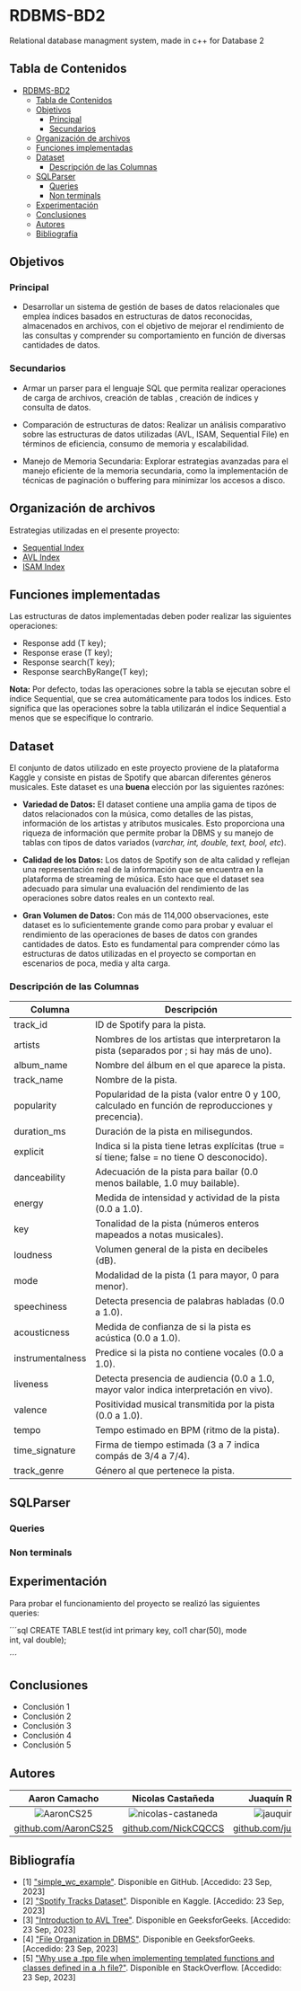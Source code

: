# RDBMS-BD2

Relational database managment system, made in c++ for Database 2

## Tabla de Contenidos

- [RDBMS-BD2](#rdbms-bd2)
  - [Tabla de Contenidos](#tabla-de-contenidos)
  - [Objetivos](#objetivos)
    - [Principal](#principal)
    - [Secundarios](#secundarios)
  - [Organización de archivos](#organización-de-archivos)
  - [Funciones implementadas](#funciones-implementadas)
  - [Dataset](#dataset)
    - [Descripción de las Columnas](#descripción-de-las-columnas)
  - [SQLParser](#sqlparser)
    - [Queries](#queries)
    - [Non terminals](#non-terminals)
  - [Experimentación](#experimentación)
  - [Conclusiones](#conclusiones)
  - [Autores](#autores)
  - [Bibliografía](#bibliografía)

## Objetivos

### Principal

- Desarrollar un sistema de gestión de bases de datos relacionales que emplea
  índices basados en estructuras de datos reconocidas, almacenados en archivos,
  con el objetivo de mejorar el rendimiento de las consultas y comprender su
  comportamiento en función de diversas cantidades de datos.

### Secundarios

- Armar un parser para el lenguaje SQL que permita realizar operaciones de carga
  de archivos, creación de tablas , creación de índices y consulta de datos.

- Comparación de estructuras de datos: Realizar un análisis comparativo sobre
  las estructuras de datos utilizadas (AVL, ISAM, Sequential File) en términos
  de eficiencia, consumo de memoria y escalabilidad.

- Manejo de Memoria Secundaria: Explorar estrategias avanzadas para el manejo
  eficiente de la memoria secundaria, como la implementación de técnicas de
  paginación o buffering para minimizar los accesos a disco.

## Organización de archivos

Estrategias utilizadas en el presente proyecto:

- [Sequential Index](https://github.com/nicolas-castaneda/sequential-index)
- [AVL Index](https://github.com/AaronCS25/avl-index-zzz)
- [ISAM Index]()

## Funciones implementadas

Las estructuras de datos implementadas deben poder realizar las siguientes
operaciones:

- Response add (T key);
- Response erase (T key);
- Response search(T key);
- Response searchByRange(T key);

**Nota:** Por defecto, todas las operaciones sobre la tabla se ejecutan sobre el
índice Sequential, que se crea automáticamente para todos los índices. Esto
significa que las operaciones sobre la tabla utilizarán el índice Sequential a
menos que se especifique lo contrario.

## Dataset

El conjunto de datos utilizado en este proyecto proviene de la plataforma Kaggle
y consiste en pistas de Spotify que abarcan diferentes géneros musicales. Este
dataset es una **buena** elección por las siguientes razónes:

- **Variedad de Datos:** El dataset contiene una amplia gama de tipos de datos
  relacionados con la música, como detalles de las pistas, información de los
  artistas y atributos musicales. Esto proporciona una riqueza de información
  que permite probar la DBMS y su manejo de tablas con tipos de datos variados
  (_varchar, int, double, text, bool, etc_).

- **Calidad de los Datos:** Los datos de Spotify son de alta calidad y reflejan
  una representación real de la información que se encuentra en la plataforma de
  streaming de música. Esto hace que el dataset sea adecuado para simular una
  evaluación del rendimiento de las operaciones sobre datos reales en un
  contexto real.

- **Gran Volumen de Datos:** Con más de 114,000 observaciones, este dataset es
  lo suficientemente grande como para probar y evaluar el rendimiento de las
  operaciones de bases de datos con grandes cantidades de datos. Esto es
  fundamental para comprender cómo las estructuras de datos utilizadas en el
  proyecto se comportan en escenarios de poca, media y alta carga.

### Descripción de las Columnas

| Columna          | Descripción                                                                                        |
| ---------------- | -------------------------------------------------------------------------------------------------- |
| track_id         | ID de Spotify para la pista.                                                                       |
| artists          | Nombres de los artistas que interpretaron la pista (separados por ; si hay más de uno).            |
| album_name       | Nombre del álbum en el que aparece la pista.                                                       |
| track_name       | Nombre de la pista.                                                                                |
| popularity       | Popularidad de la pista (valor entre 0 y 100, calculado en función de reproducciones y precencia). |
| duration_ms      | Duración de la pista en milisegundos.                                                              |
| explicit         | Indica si la pista tiene letras explícitas (true = sí tiene; false = no tiene O desconocido).      |
| danceability     | Adecuación de la pista para bailar (0.0 menos bailable, 1.0 muy bailable).                         |
| energy           | Medida de intensidad y actividad de la pista (0.0 a 1.0).                                          |
| key              | Tonalidad de la pista (números enteros mapeados a notas musicales).                                |
| loudness         | Volumen general de la pista en decibeles (dB).                                                     |
| mode             | Modalidad de la pista (1 para mayor, 0 para menor).                                                |
| speechiness      | Detecta presencia de palabras habladas (0.0 a 1.0).                                                |
| acousticness     | Medida de confianza de si la pista es acústica (0.0 a 1.0).                                        |
| instrumentalness | Predice si la pista no contiene vocales (0.0 a 1.0).                                               |
| liveness         | Detecta presencia de audiencia (0.0 a 1.0, mayor valor indica interpretación en vivo).             |
| valence          | Positividad musical transmitida por la pista (0.0 a 1.0).                                          |
| tempo            | Tempo estimado en BPM (ritmo de la pista).                                                         |
| time_signature   | Firma de tiempo estimada (3 a 7 indica compás de 3/4 a 7/4).                                       |
| track_genre      | Género al que pertenece la pista.                                                                  |

## SQLParser

### Queries

### Non terminals

## Experimentación

Para probar el funcionamiento del proyecto se realizó las siguientes queries:

´´´sql CREATE TABLE test(id int primary key, col1 char(50), mode
int, val double);

´´´

## Conclusiones

- Conclusión 1
- Conclusión 2
- Conclusión 3
- Conclusión 4
- Conclusión 5

## Autores

|                             **Aaron Camacho**                             |                            **Nicolas Castañeda**                            |                          **Juaquín Remon**                          |                         **Enrique Flores**                          |                       **Renato Cernades**                        |
| :-----------------------------------------------------------------------: | :-------------------------------------------------------------------------: | :-----------------------------------------------------------------: | :-----------------------------------------------------------------: | :--------------------------------------------------------------: |
| ![AaronCS25](https://avatars.githubusercontent.com/u/102536323?s=400&v=4) | ![nicolas-castaneda](https://avatars.githubusercontent.com/u/102196795?v=4) | ![jauquin456](https://avatars.githubusercontent.com/u/83974317?v=4) | ![Enriquefft](https://avatars.githubusercontent.com/u/60308719?v=4) |          ![Avatar del Autor 5](URL_del_Avatar_Autor_5)           |
|           [github.com/AaronCS25](https://github.com/AaronCS25)            |        [github.com/NickCQCCS](https://github.com/nicolas-castaneda)         |       [github.com/juaquin456](https://github.com/juaquin456)        |     [github.com/Enriquefft](https://github.com/Usuario_Autor_4)     | [github.com/Usuario_Autor_5](https://github.com/Usuario_Autor_5) |

## Bibliografía

- [1]
  ["simple_wc_example"](https://github.com/jonathan-beard/simple_wc_example).
  Disponible en GitHub. [Accedido: 23 Sep, 2023]
- [2]
  ["Spotify Tracks Dataset"](https://www.kaggle.com/datasets/maharshipandya/-spotify-tracks-dataset).
  Disponible en Kaggle. [Accedido: 23 Sep, 2023]
- [3]
  ["Introduction to AVL Tree"](https://www.geeksforgeeks.org/introduction-to-avl-tree/).
  Disponible en GeeksforGeeks. [Accedido: 23 Sep, 2023]
- [4]
  ["File Organization in DBMS"](https://www.geeksforgeeks.org/file-organization-in-dbms-set-1/).
  Disponible en GeeksforGeeks. [Accedido: 23 Sep, 2023]
- [5]
  ["Why use a .tpp file when implementing templated functions and classes defined in a .h file?"](https://stackoverflow.com/questions/44774036/why-use-a-tpp-file-when-implementing-templated-functions-and-classes-defined-i).
  Disponible en StackOverflow. [Accedido: 23 Sep, 2023]
